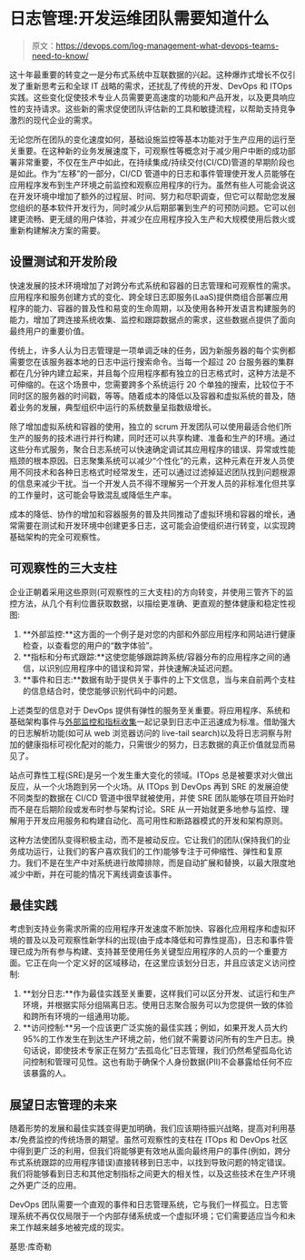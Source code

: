 # 日志管理:开发运维团队需要知道什么

> 原文：<https://devops.com/log-management-what-devops-teams-need-to-know/>

这十年最重要的转变之一是分布式系统中互联数据的兴起。这种爆炸式增长不仅引发了重新思考云和全球 IT 战略的需求，还扰乱了传统的开发、DevOps 和 ITOps 实践。这些变化促使技术专业人员需要更高速度的功能和产品开发，以及更具响应性的支持请求。这些新的需求促使团队评估新的工具和敏捷流程，以帮助支持竞争激烈的现代企业的需求。

无论您所在团队的变化速度如何，基础设施监控等基本功能对于生产应用的运行至关重要。在这种新的业务发展速度下，可观察性等概念对于减少用户中断的成功部署非常重要，不仅在生产中如此，在持续集成/持续交付(CI/CD)管道的早期阶段也是如此。作为“左移”的一部分，CI/CD 管道中的日志和事件管理使开发人员能够在应用程序发布到生产环境之前监控和观察应用程序的行为。虽然有些人可能会说这在开发环境中增加了额外的过程层、时间、努力和尽职调查，但它可以帮助您发展您组织的基本软件开发行为，同时减少从后期部署到生产的可预防问题。它可以创建更流畅、更无缝的用户体验，并减少在应用程序投入生产和大规模使用后救火或重新构建解决方案的需要。

## **设置测试和开发阶段**

快速发展的技术环境增加了对跨分布式系统和容器的日志管理和可观察性的需求。应用程序和服务创建方式的变化、跨全球日志即服务(LaaS)提供商组合部署应用程序的能力、容器的普及性和易变的生命周期，以及使用各种开发语言构建服务的能力，增加了跨连接系统收集、监控和跟踪数据点的需求，这些数据点提供了面向最终用户的重要价值。

传统上，许多人认为日志管理是一项单调乏味的任务，因为新服务器的每个实例都需要您在该服务器本地的日志中运行搜索命令。当每一个超过 20 台服务器的集群都在几分钟内建立起来，并且每个应用程序都有独立的日志格式时，这种方法是不可伸缩的。在这个场景中，您需要跨多个系统运行 20 个单独的搜索，比较位于不同时区的服务器的时间戳，等等。随着成本的降低以及容器和虚拟系统的普及，随着业务的发展，典型组织中运行的系统数量呈指数级增长。

除了增加虚拟系统和容器的使用，独立的 scrum 开发团队可以使用最适合他们所生产的服务的技术进行并行构建，同时还可以共享构建、准备和生产的环境。通过这些分布式服务，聚合日志系统可以快速确定调试其应用程序的错误、异常或性能瓶颈的根本原因。日志聚集系统可以减少“个性化”的元素，这种元素在开发人员使用不同技术和各种日志格式时经常发生，还可以通过过滤掉延迟团队找到问题根源的信息来减少干扰。当一个开发人员不得不理解另一个开发人员的非标准化但共享的工作量时，这可能会导致混乱或降低生产率。

成本的降低、协作的增加和容器服务的普及共同推动了虚拟环境和容器的增长，通常需要在测试和开发环境中创建更多日志，这可能会迫使组织进行转变，以实现跨基础架构的完全可观察性。

## **可观察性的三大支柱**

企业正朝着采用这些原则(可观察性的三大支柱)的方向转变，并使用三管齐下的监控方法，从几个有利位置获取数据，以描绘更准确、更直观的整体健康和稳定性视图:

1.  **外部监控:**这方面的一个例子是对您的内部和外部应用程序和网站进行健康检查，以查看您的用户的“数字体验”。
2.  **指标和分布式跟踪:**这使您能够跟踪跨系统/容器分布的应用程序之间的通信，以识别应用程序中的错误和异常，并快速解决延迟问题。
3.  **事件和日志:**数据有助于提供关于事件的上下文信息，当与来自前两个支柱的信息结合时，使您能够识别代码中的问题。

上述类型的信息对于 DevOps 提供有弹性的服务至关重要。将应用程序、系统和基础架构事件与[外部监控和指标收集](https://www.appoptics.com/custom-metrics-monitoring)一起记录到日志中正迅速成为标准。借助强大的日志解析功能(如可从 web 浏览器访问的 live-tail search)以及将日志洞察与附加的健康指标可视化配对的能力，只需很少的努力，日志数据的真正价值就显而易见了。

站点可靠性工程(SRE)是另一个发生重大变化的领域。ITOps 总是被要求对火做出反应，从一个火场跑到另一个火场。从 ITOps 到 DevOps 再到 SRE 的发展迫使不同类型的数据在 CI/CD 管道中很早就被使用，并使 SRE 团队能够在项目开始时而不是在后期阶段或发布时参与架构讨论。SRE 从一开始就更多地参与监控、理解用于开发应用服务和构建自动化、高可用性和断路器模式的开发和架构原则。

这种方法使团队变得积极主动，而不是被动反应。它让我们的团队(保持我们的业务成功运行，让我们的客户喜欢我们的工作)能够专注于可伸缩性、弹性和复原力。我们不是在生产中对系统进行故障排除，而是自动扩展和替换，以最大限度地减少中断，并在可能的情况下离线调查该事件。

## **最佳实践**

考虑到支持业务需求所需的应用程序开发速度不断加快、容器化应用程序和虚拟环境的普及以及可观察性新学科的出现(由于成本降低和可靠性提高)，日志和事件管理已成为所有参与构建、支持甚至使用任务关键型应用程序的人员的一个重要方面。它正在向一个定义好的区域移动，在这里应该划分日志，并且应该定义访问控制:

1.  **划分日志:**作为最佳实践至关重要，这样我们可以区分开发、试运行和生产环境，并根据实际分组隔离日志。使用日志聚合服务可以为您提供一致的体验和跨所有环境的一组通用功能。
2.  **访问控制:**另一个应该更广泛实施的最佳实践；例如，如果开发人员大约 95%的工作发生在到达生产环境之前，他们就不需要访问所有的生产日志。换句话说，即使技术专家正在努力“去孤岛化”日志管理，我们仍然希望孤岛化访问控制和管理可见性。这也有助于确保个人身份数据(PII)不会暴露给任何不应该暴露的人。

## **展望日志管理的未来**

随着形势的发展和最佳实践变得更加明确，我们应该期待振兴战略，提高对利用基本/免费监控的传统场景的期望。虽然可观察性的支柱在 ITOps 和 DevOps 社区中得到更广泛的利用，但我们将能够更有效地从面向最终用户的事件(例如，跨分布式系统跟踪的应用程序错误)直接转移到日志中，以找到导致问题的特定错误。我们将能够看到日志和其他定制指标之间更大的相关性，以及这些技术在生产环境之外更广泛的应用。

DevOps 团队需要一个直观的事件和日志管理系统，它与我们一样孤立。日志管理系统不再仅仅局限于一个内部存储系统或一个虚拟环境；它们需要适应当今和未来工作越来越多地被完成的现实。

基思·库奇勒
